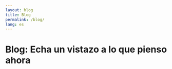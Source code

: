 ```yaml
---
layout: blog
title: Blog
permalink: /blog/
lang: es
---
```


# Blog: Echa un vistazo a lo que pienso ahora

